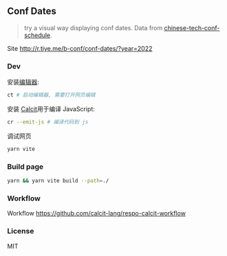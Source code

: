 
Conf Dates
----

> try a visual way displaying conf dates.
> Data from [chinese-tech-conf-schedule](https://github.com/hax/chinese-tech-conf-schedule/tree/master).

Site http://r.tiye.me/b-conf/conf-dates/?year=2022

### Dev

安装[编辑器](https://github.com/calcit-lang/editor):

```bash
ct # 启动编辑器, 需要打开网页编辑
```

安装 [Calcit](https://github.com/calcit-lang/calcit)用于编译 JavaScript:

```bash
cr --emit-js # 编译代码到 js
```

调试网页

```bash
yarn vite
```

### Build page

```bash
yarn && yarn vite build --path=./
```

### Workflow

Workflow https://github.com/calcit-lang/respo-calcit-workflow

### License

MIT
